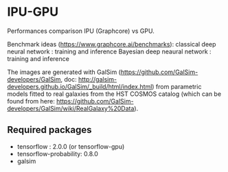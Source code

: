# IPU-GPU

Performances comparison IPU (Graphcore) vs GPU.

Benchmark ideas (https://www.graphcore.ai/benchmarks): 
classical deep neural network : training and inference
Bayesian deep neaural network : training and inference

The images are generated with GalSim (https://github.com/GalSim-developers/GalSim, doc: http://galsim-developers.github.io/GalSim/_build/html/index.html) from parametric models fitted to real galaxies from the HST COSMOS catalog (which can be found from here: https://github.com/GalSim-developers/GalSim/wiki/RealGalaxy%20Data).

## Required packages
- tensorflow : 2.0.0 (or tensorflow-gpu)
- tensorflow-probability: 0.8.0
- galsim
